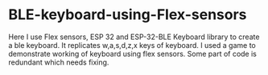 # BLE-keyboard-using-Flex-sensors
Here I use Flex sensors, ESP 32 and ESP-32-BLE Keyboard library to create a ble keyboard. It replicates w,a,s,d,z,x keys of keyboard. 
I used a game to demonstrate working of keyboard using flex sensors. Some part of code is redundant which needs fixing.
